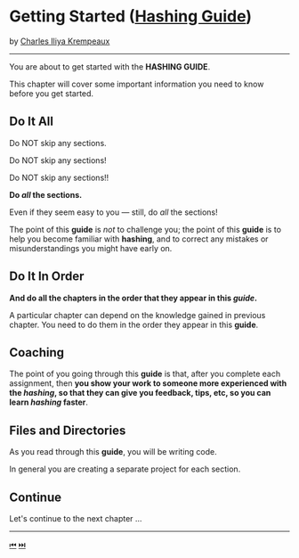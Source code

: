 # Getting Started ([Hashing Guide](../../README.md))

by [Charles Iliya Krempeaux](http://changelog.ca/)

---

You are about to get started with the **HASHING GUIDE**.

This chapter will cover some important information you need to know before you get started.

## Do It All

Do NOT skip any sections.

Do NOT skip any sections!

Do NOT skip any sections!!

**Do _all_ the sections.**

Even if they seem easy to you — still, do _all_ the sections!

The point of this **guide** is _not_ to challenge you; the point of this **guide** is to help you become familiar with **hashing**, and to correct any mistakes or misunderstandings you might have early on.

## Do It In Order

**And do all the chapters in the order that they appear in this _guide_.**

A particular chapter can depend on the knowledge gained in previous chapter. You need to do them in the order they appear in this **guide**.

## Coaching

The point of you going through this **guide** is that, after you complete each assignment, then **you show your work to someone more experienced with the _hashing_, so that they can give you feedback, tips, etc, so you can learn _hashing_ faster**.

## Files and Directories

As you read through this **guide**, you will be writing code.

In general you are creating a separate project for each section.

## Continue

Let's continue to the next chapter …

---

[⏮](../../README.md) [⏭️](../example-usages/README.md)
